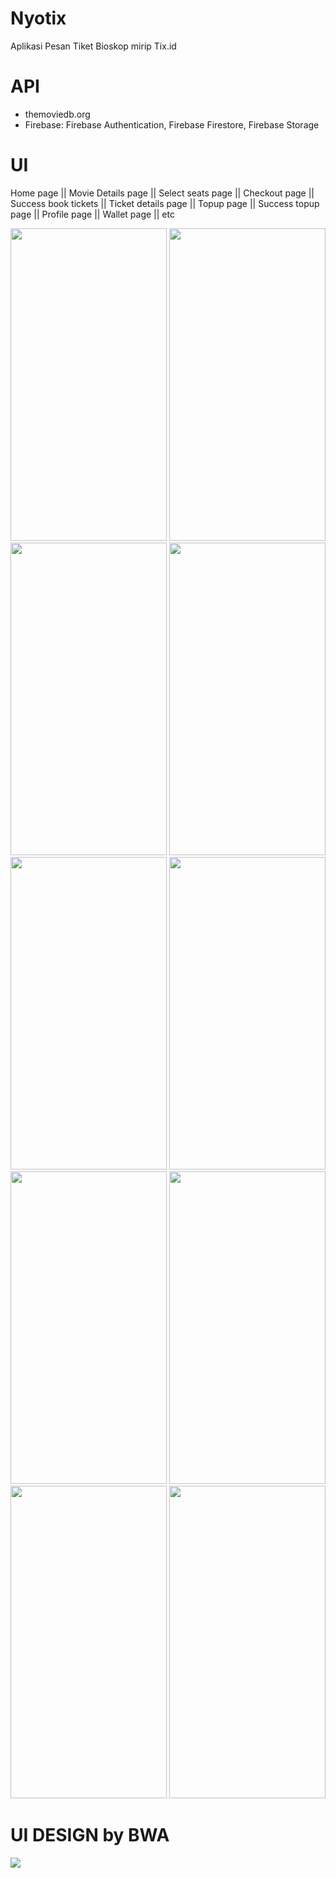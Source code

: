 # Nyotix

Aplikasi Pesan Tiket Bioskop mirip Tix.id

# API

- themoviedb.org
- Firebase:
Firebase Authentication, Firebase Firestore, Firebase Storage

# UI
Home page || Movie Details page || Select seats page || Checkout page || Success book tickets || Ticket details page || Topup page || Success topup page || Profile page || Wallet page || etc

<img src="https://user-images.githubusercontent.com/45583824/108084755-2d7dca80-70a7-11eb-8c03-17da3ebd25ed.png" width="250" height="500"> <img src="https://user-images.githubusercontent.com/45583824/108084745-2a82da00-70a7-11eb-99f5-bac00bfd7074.png" width="250" height="500"> <img src="https://user-images.githubusercontent.com/45583824/108084779-32db1500-70a7-11eb-9ceb-4c84f8556110.png" width="250" height="500"> <img src="https://user-images.githubusercontent.com/45583824/108084810-38d0f600-70a7-11eb-9f76-58d93709e2b7.png" width="250" height="500"> <img src="https://user-images.githubusercontent.com/45583824/108084781-3373ab80-70a7-11eb-93c5-953bc0a8c001.png" width="250" height="500"> <img src="https://user-images.githubusercontent.com/45583824/108084788-34a4d880-70a7-11eb-93a6-2b682799f1ea.png" width="250" height="500"> <img src="https://user-images.githubusercontent.com/45583824/108084804-37073280-70a7-11eb-9b29-8ffd07bc20e3.png" width="250" height="500"> <img src="https://user-images.githubusercontent.com/45583824/108084784-340c4200-70a7-11eb-9868-1a771a40a365.png" width="250" height="500"> <img src="https://user-images.githubusercontent.com/45583824/108084776-31a9e800-70a7-11eb-8dc9-f39537b8450f.png" width="250" height="500"> <img src="https://user-images.githubusercontent.com/45583824/108084806-379fc900-70a7-11eb-9b21-7fd099a999b2.png" width="250" height="500">

# UI DESIGN by BWA
<img src="https://user-images.githubusercontent.com/45583824/108103800-0500cb00-70bd-11eb-9d07-832c52389cda.PNG">
 
